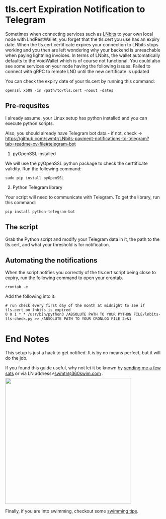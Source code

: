 # tls.cert Expiration Notification to Telegram

Sometimes when connecting services such as [LNbits](https://lnbits.com/) to your own local node with LndRestWallet, you forget that the tls.cert you use has an expiry date. When the tls.cert certificate expires your connection to LNbits stops working and you then are left wondering why your backend is unreachable when paying lightning invoices. In terms of LNbits, the wallet automatically defaults to the VoidWallet which is of course not functional. You could also see some services on your node having the following issues: Failed to connect with gRPC to remote LND until the new certificate is updated

You can check the expiry date of your tls.cert by running this command:

```
openssl x509 -in /path/to/tls.cert -noout -dates
```

## Pre-requsites

I already assume, your Linux setup has python installed and you can execute python scripts.

Also, you should already have Telegram bot data - if not, check -> https://github.com/swmtr/LNbits-payment-notifications-to-telegram?tab=readme-ov-file#telegram-bot

1. pyOpenSSL installed

We will use the pyOpenSSL python package to check the certtificate validity. Run the following command:

```
sudo pip install pyOpenSSL
```

2. Python Telegram library

Your script will need to communicate with Telegram. To get the library, run this command:
```
pip install python-telegram-bot
```

## The script

Grab the Python script and modify your Telegram data in it, the path to the tls.cert, and what your threshold is for notification.


## Automating the notifications
  
When the script notifies you correctly of the tls.cert script being close to expiry, run the following command to open your crontab.

```
crontab -e
```

Add the following into it.

```
# run check every first day of the month at midnight to see if tls.cert on lnbits is expired
0 0 1 * * /usr/bin/python3 /ABSOLUTE PATH TO YOUR PYTHON FILE/lnbits-tls-check.py >> /ABSOLUTE PATH TO YOUR CRONLOG FILE 2>&1
```

# End Notes

This setup is just a hack to get notified. It is by no means perfect, but it will do the job.

If you found this guide useful, why not let it be known by [sending me a few sats](https://360swim.com/ln-donate-github) or via LN address⚡swmtr@360swim.com .
<br />
<img src="https://360swim.com/user/themes/swimquark/images/ln_git.png" width="400" />

Finally, if you are into swimming, checkout some [swimming tips](https://360swim.com/tips).

